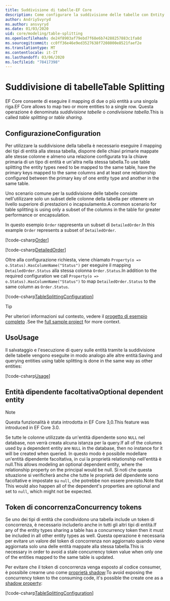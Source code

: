 ```yaml
---
title: Suddivisione di tabelle-EF Core
description: Come configurare la suddivisione delle tabelle con Entity Framework Core
author: AndriySvyryd
ms.author: ansvyryd
ms.date: 01/03/2020
uid: core/modeling/table-splitting
ms.openlocfilehash: de24f8903af79ebd7f68e6b74288257883c1fa8d
ms.sourcegitcommit: cc0ff36e46e9ed3527638f7208000e8521faef2e
ms.translationtype: MT
ms.contentlocale: it-IT
ms.lasthandoff: 03/06/2020
ms.locfileid: "78417398"
---
```

# <a name="table-splitting"></a><span data-ttu-id="a7a43-103">Suddivisione di tabelle</span><span class="sxs-lookup"><span data-stu-id="a7a43-103">Table Splitting</span></span>

<span data-ttu-id="a7a43-104">EF Core consente di eseguire il mapping di due o più entità a una singola riga.</span><span class="sxs-lookup"><span data-stu-id="a7a43-104">EF Core allows to map two or more entities to a single row.</span></span> <span data-ttu-id="a7a43-105">Questa operazione è denominata _suddivisione tabelle_ o _condivisione tabella_.</span><span class="sxs-lookup"><span data-stu-id="a7a43-105">This is called _table splitting_ or _table sharing_.</span></span>

## <a name="configuration"></a><span data-ttu-id="a7a43-106">Configurazione</span><span class="sxs-lookup"><span data-stu-id="a7a43-106">Configuration</span></span>

<span data-ttu-id="a7a43-107">Per utilizzare la suddivisione della tabella è necessario eseguire il mapping dei tipi di entità alla stessa tabella, disporre delle chiavi primarie mappate alle stesse colonne e almeno una relazione configurata tra la chiave primaria di un tipo di entità e un'altra nella stessa tabella.</span><span class="sxs-lookup"><span data-stu-id="a7a43-107">To use table splitting the entity types need to be mapped to the same table, have the primary keys mapped to the same columns and at least one relationship configured between the primary key of one entity type and another in the same table.</span></span>

<span data-ttu-id="a7a43-108">Uno scenario comune per la suddivisione delle tabelle consiste nell'utilizzare solo un subset delle colonne della tabella per ottenere un livello superiore di prestazioni o incapsulamento.</span><span class="sxs-lookup"><span data-stu-id="a7a43-108">A common scenario for table splitting is using only a subset of the columns in the table for greater performance or encapsulation.</span></span>

<span data-ttu-id="a7a43-109">In questo esempio `Order` rappresenta un subset di `DetailedOrder`.</span><span class="sxs-lookup"><span data-stu-id="a7a43-109">In this example `Order` represents a subset of `DetailedOrder`.</span></span>

[!code-csharp[Order](../../../samples/core/Modeling/TableSplitting/Order.cs?name=Order)]

[!code-csharp[DetailedOrder](../../../samples/core/Modeling/TableSplitting/DetailedOrder.cs?name=DetailedOrder)]

<span data-ttu-id="a7a43-110">Oltre alla configurazione richiesta, viene chiamato `Property(o => o.Status).HasColumnName("Status")` per eseguire il mapping `DetailedOrder.Status` alla stessa colonna `Order.Status`.</span><span class="sxs-lookup"><span data-stu-id="a7a43-110">In addition to the required configuration we call `Property(o => o.Status).HasColumnName("Status")` to map `DetailedOrder.Status` to the same column as `Order.Status`.</span></span>

[!code-csharp[TableSplittingConfiguration](../../../samples/core/Modeling/TableSplitting/TableSplittingContext.cs?name=TableSplitting)]

> [!TIP]
> <span data-ttu-id="a7a43-111">Per ulteriori informazioni sul contesto, vedere il [progetto di esempio completo](https://github.com/dotnet/EntityFramework.Docs/tree/master/samples/core/Modeling/TableSplitting) .</span><span class="sxs-lookup"><span data-stu-id="a7a43-111">See the [full sample project](https://github.com/dotnet/EntityFramework.Docs/tree/master/samples/core/Modeling/TableSplitting) for more context.</span></span>

## <a name="usage"></a><span data-ttu-id="a7a43-112">Uso</span><span class="sxs-lookup"><span data-stu-id="a7a43-112">Usage</span></span>

<span data-ttu-id="a7a43-113">Il salvataggio e l'esecuzione di query sulle entità tramite la suddivisione delle tabelle vengono eseguite in modo analogo alle altre entità:</span><span class="sxs-lookup"><span data-stu-id="a7a43-113">Saving and querying entities using table splitting is done in the same way as other entities:</span></span>

[!code-csharp[Usage](../../../samples/core/Modeling/TableSplitting/Program.cs?name=Usage)]

## <a name="optional-dependent-entity"></a><span data-ttu-id="a7a43-114">Entità dipendente facoltativa</span><span class="sxs-lookup"><span data-stu-id="a7a43-114">Optional dependent entity</span></span>

> [!NOTE]
> <span data-ttu-id="a7a43-115">Questa funzionalità è stata introdotta in EF Core 3,0.</span><span class="sxs-lookup"><span data-stu-id="a7a43-115">This feature was introduced in EF Core 3.0.</span></span>

<span data-ttu-id="a7a43-116">Se tutte le colonne utilizzate da un'entità dipendente sono `NULL` nel database, non verrà creata alcuna istanza per la query.</span><span class="sxs-lookup"><span data-stu-id="a7a43-116">If all of the columns used by a dependent entity are `NULL` in the database, then no instance for it will be created when queried.</span></span> <span data-ttu-id="a7a43-117">In questo modo è possibile modellare un'entità dipendente facoltativa, in cui la proprietà relationship nell'entità è null.</span><span class="sxs-lookup"><span data-stu-id="a7a43-117">This allows modeling an optional dependent entity, where the relationship property on the principal would be null.</span></span> <span data-ttu-id="a7a43-118">Si noti che questa situazione si verificherà anche che tutte le proprietà del dipendente sono facoltative e impostate su `null`, che potrebbe non essere previsto.</span><span class="sxs-lookup"><span data-stu-id="a7a43-118">Note that This would also happen all of the dependent's properties are optional and set to `null`, which might not be expected.</span></span>

## <a name="concurrency-tokens"></a><span data-ttu-id="a7a43-119">Token di concorrenza</span><span class="sxs-lookup"><span data-stu-id="a7a43-119">Concurrency tokens</span></span>

<span data-ttu-id="a7a43-120">Se uno dei tipi di entità che condividono una tabella include un token di concorrenza, è necessario includerlo anche in tutti gli altri tipi di entità.</span><span class="sxs-lookup"><span data-stu-id="a7a43-120">If any of the entity types sharing a table has a concurrency token then it must be included in all other entity types as well.</span></span> <span data-ttu-id="a7a43-121">Questa operazione è necessaria per evitare un valore del token di concorrenza non aggiornato quando viene aggiornata solo una delle entità mappate alla stessa tabella.</span><span class="sxs-lookup"><span data-stu-id="a7a43-121">This is necessary in order to avoid a stale concurrency token value when only one of the entities mapped to the same table is updated.</span></span>

<span data-ttu-id="a7a43-122">Per evitare che il token di concorrenza venga esposto al codice consumer, è possibile crearne uno come [proprietà shadow](xref:core/modeling/shadow-properties):</span><span class="sxs-lookup"><span data-stu-id="a7a43-122">To avoid exposing the concurrency token to the consuming code, it's possible the create one as a [shadow property](xref:core/modeling/shadow-properties):</span></span>

[!code-csharp[TableSplittingConfiguration](../../../samples/core/Modeling/TableSplitting/TableSplittingContext.cs?name=ConcurrencyToken&highlight=2)]
